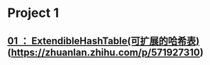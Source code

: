 # Project 1 
## [01 ： ExtendibleHashTable(可扩展的哈希表)](https://www.geeksforgeeks.org/extendible-hashing-dynamic-approach-to-dbms/)(https://zhuanlan.zhihu.com/p/571927310)


